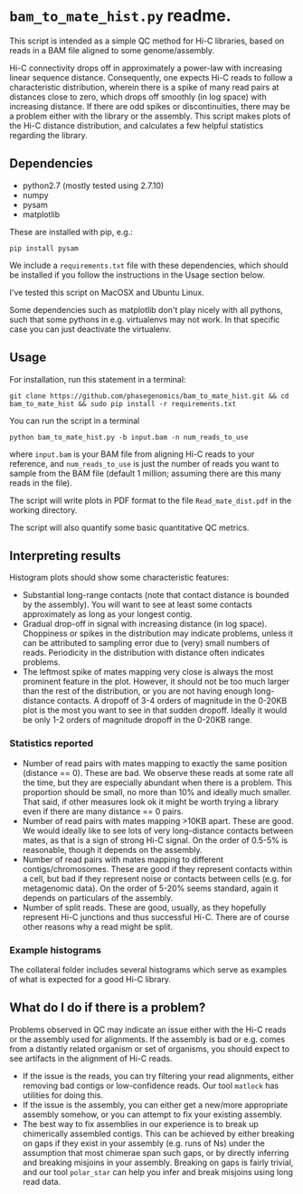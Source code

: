 # `bam_to_mate_hist.py` readme.

This script is intended as a simple QC method for Hi-C libraries, based on reads in a BAM file aligned to some genome/assembly. 

Hi-C connectivity drops off in approximately a power-law with increasing linear sequence distance. Consequently, one expects Hi-C reads to follow a characteristic distribution, wherein there is a spike of many read pairs at distances close to zero, which drops off smoothly (in log space) with increasing distance. If there are odd spikes or discontinuities, there may be a problem either with the library or the assembly. This script makes plots of the Hi-C distance distribution, and calculates a few helpful statistics regarding the library.

## Dependencies
* python2.7 (mostly tested using 2.7.10)
* numpy
* pysam
* matplotlib

These are installed with pip, e.g.:

`pip install pysam`

We include a `requirements.txt` file with these dependencies, which should be installed if you follow the instructions in the Usage section below.

I've tested this script on MacOSX and Ubuntu Linux. 

Some dependencies such as matplotlib don't play nicely with all pythons, such that some pythons in e.g. virtualenvs may not work. In that specific case you can just deactivate the virtualenv. 

## Usage
For installation, run this statement in a terminal:

`git clone https://github.com/phasegenomics/bam_to_mate_hist.git && cd bam_to_mate_hist && sudo pip install -r requirements.txt`

You can run the script in a terminal

`python bam_to_mate_hist.py -b input.bam -n num_reads_to_use`

where `input.bam` is your BAM file from aligning Hi-C reads to your reference, and `num_reads_to_use` is just the number of reads you want to sample from the BAM file (default 1 million; assuming there are this many reads in the file). 

The script will write plots in PDF format to the file `Read_mate_dist.pdf` in the working directory.

The script will also quantify some basic quantitative QC metrics.

## Interpreting results
Histogram plots should show some characteristic features:
* Substantial long-range contacts (note that contact distance is bounded by the assembly). You will want to see at least some contacts approximately as long as your longest contig. 
* Gradual drop-off in signal with increasing distance (in log space). Choppiness or spikes in the distribution may indicate problems, unless it can be attributed to sampling error due to (very) small numbers of reads. Periodicity in the distribution with distance often indicates problems.
* The leftmost spike of mates mapping very close is always the most prominent feature in the plot. However, it should not be too much larger than the rest of the distribution, or you are not having enough long-distance contacts. A dropoff of 3-4 orders of magnitude in the 0-20KB plot is the most you want to see in that sudden dropoff. Ideally it would be only 1-2 orders of magnitude dropoff in the 0-20KB range.
### Statistics reported
* Number of read pairs with mates mapping to exactly the same position (distance == 0). These are bad. We observe these reads at some rate all the time, but they are especially abundant when there is a problem. This proportion should be small, no more than 10% and ideally much smaller. That said, if other measures look ok it might be worth trying a library even if there are many distance == 0 pairs.
* Number of read pairs with mates mapping >10KB apart. These are good. We would ideally like to see lots of very long-distance contacts between mates, as that is a sign of strong Hi-C signal. On the order of 0.5-5% is reasonable, though it depends on the assembly.
* Number of read pairs with mates mapping to different contigs/chromosomes. These are good if they represent contacts within a cell, but bad if they represent noise or contacts between cells (e.g. for metagenomic data). On the order of 5-20% seems standard, again it depends on particulars of the assembly.
* Number of split reads. These are good, usually, as they hopefully represent Hi-C junctions and thus successful Hi-C. There are of course other reasons why a read might be split.
### Example histograms
The collateral folder includes several histograms which serve as examples of what is expected for a good Hi-C library.

## What do I do if there is a problem?
Problems observed in QC may indicate an issue either with the Hi-C reads or the assembly used for alignments. If the assembly is bad or e.g. comes from a distantly related organism or set of organisms, you should expect to see artifacts in the alignment of Hi-C reads. 

* If the issue is the reads, you can try filtering your read alignments, either removing bad contigs or low-confidence reads. Our tool `matlock` has utilities for doing this. 
* If the issue is the assembly, you can either get a new/more appropriate assembly somehow, or you can attempt to fix your existing assembly. 
* The best way to fix assemblies in our experience is to break up chimerically assembled contigs. This can be achieved by either breaking on gaps if they exist in your assembly (e.g. runs of Ns) under the assumption that most chimerae span such gaps, or by directly inferring and breaking misjoins in your assembly. Breaking on gaps is fairly trivial, and our tool `polar_star` can help you infer and break misjoins using long read data. 
